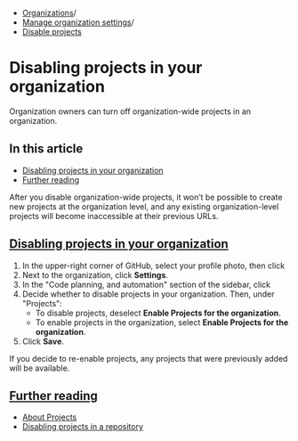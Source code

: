   * [Organizations](https://docs.github.com/en/organizations "Organizations")/
  * [Manage organization settings](https://docs.github.com/en/organizations/managing-organization-settings "Manage organization settings")/
  * [Disable projects](https://docs.github.com/en/organizations/managing-organization-settings/disabling-project-boards-in-your-organization "Disable projects")


# Disabling projects in your organization
Organization owners can turn off organization-wide projects in an organization.
## In this article
  * [Disabling projects in your organization](https://docs.github.com/en/organizations/managing-organization-settings/disabling-project-boards-in-your-organization#disabling-projects-in-your-organization)
  * [Further reading](https://docs.github.com/en/organizations/managing-organization-settings/disabling-project-boards-in-your-organization#further-reading)


After you disable organization-wide projects, it won’t be possible to create new projects at the organization level, and any existing organization-level projects will become inaccessible at their previous URLs.
## [Disabling projects in your organization](https://docs.github.com/en/organizations/managing-organization-settings/disabling-project-boards-in-your-organization#disabling-projects-in-your-organization)
  1. In the upper-right corner of GitHub, select your profile photo, then click 
  2. Next to the organization, click **Settings**.
  3. In the "Code planning, and automation" section of the sidebar, click 
  4. Decide whether to disable projects in your organization. Then, under "Projects": 
     * To disable projects, deselect **Enable Projects for the organization**.
     * To enable projects in the organization, select **Enable Projects for the organization**.
  5. Click **Save**.


If you decide to re-enable projects, any projects that were previously added will be available.
## [Further reading](https://docs.github.com/en/organizations/managing-organization-settings/disabling-project-boards-in-your-organization#further-reading)
  * [About Projects](https://docs.github.com/en/issues/planning-and-tracking-with-projects/learning-about-projects/about-projects)
  * [Disabling projects in a repository](https://docs.github.com/en/repositories/managing-your-repositorys-settings-and-features/enabling-features-for-your-repository/disabling-project-boards-in-a-repository)



